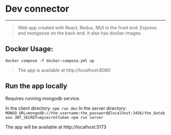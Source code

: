# Dev connector
---
> Web app created with React, Redux, MUI in the front end. Express and mongoose
> on the back end. It also has docker images.

## Docker Usage:
`docker compose -f docker-compose.yml up` 
> The app is available at http://localhost:8080

## Run the app locally
Requires running mongodb service.

In the client directory:
`npm run dev`
In the server directory:
```MONGO_URL=mongodb://the_username:the_password@localhost:3456/the_database JWT_SECRET=mysecrettoken npm run server```

The app will be available at http://localhost:5173

